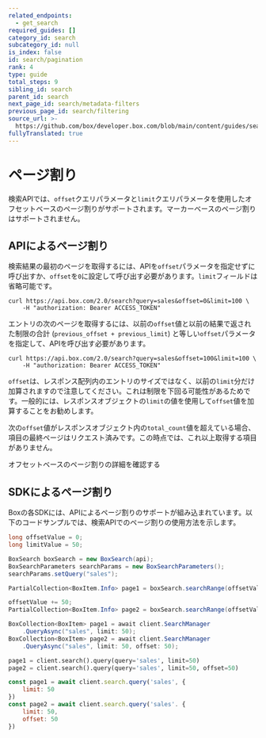 ```yaml
---
related_endpoints:
  - get_search
required_guides: []
category_id: search
subcategory_id: null
is_index: false
id: search/pagination
rank: 4
type: guide
total_steps: 9
sibling_id: search
parent_id: search
next_page_id: search/metadata-filters
previous_page_id: search/filtering
source_url: >-
  https://github.com/box/developer.box.com/blob/main/content/guides/search/pagination.md
fullyTranslated: true
---
```

# ページ割り

検索APIでは、`offset`クエリパラメータと`limit`クエリパラメータを使用したオフセットベースのページ割りがサポートされます。マーカーベースのページ割りはサポートされません。

## APIによるページ割り

検索結果の最初のページを取得するには、APIを`offset`パラメータを指定せずに呼び出すか、`offset`を`0`に設定して呼び出す必要があります。`limit`フィールドは省略可能です。

```curl
curl https://api.box.com/2.0/search?query=sales&offset=0&limit=100 \
    -H "authorization: Bearer ACCESS_TOKEN"

```

エントリの次のページを取得するには、以前の`offset`値と以前の結果で返された制限の合計 (`previous_offset + previous_limit`) と等しい`offset`パラメータを指定して、APIを呼び出す必要があります。

```curl
curl https://api.box.com/2.0/search?query=sales&offset=100&limit=100 \
    -H "authorization: Bearer ACCESS_TOKEN"

```

<Message type="notice">

`offset`は、レスポンス配列内のエントリのサイズではなく、以前の`limit`分だけ加算されますので注意してください。これは制限を下回る可能性があるためです。一般的には、レスポンスオブジェクトの`limit`の値を使用して`offset`値を加算することをお勧めします。

</Message>

次の`offset`値がレスポンスオブジェクト内の`total_count`値を超えている場合、項目の最終ページはリクエスト済みです。この時点では、これ以上取得する項目がありません。

<CTA to="g://api-calls/pagination/offset-based">

オフセットベースのページ割りの詳細を確認する

</CTA>

## SDKによるページ割り

Boxの各SDKには、APIによるページ割りのサポートが組み込まれています。以下のコードサンプルでは、検索APIでのページ割りの使用方法を示します。

<Tabs>

<Tab title="Java">

```java
long offsetValue = 0;
long limitValue = 50;

BoxSearch boxSearch = new BoxSearch(api);
BoxSearchParameters searchParams = new BoxSearchParameters();
searchParams.setQuery("sales");

PartialCollection<BoxItem.Info> page1 = boxSearch.searchRange(offsetValue, limitValue, searchParams);

offsetValue += 50;
PartialCollection<BoxItem.Info> page2 = boxSearch.searchRange(offsetValue, limitValue, searchParams);

```

</Tab>

<Tab title=".NET">

```csharp
BoxCollection<BoxItem> page1 = await client.SearchManager
    .QueryAsync("sales", limit: 50);
BoxCollection<BoxItem> page2 = await client.SearchManager
    .QueryAsync("sales", limit: 50, offset: 50);

```

</Tab>

<Tab title="Python">

```python
page1 = client.search().query(query='sales', limit=50)
page2 = client.search().query(query='sales', limit=50, offset=50)

```

</Tab>

<Tab title="Node">

```js
const page1 = await client.search.query('sales', {
    limit: 50
})
const page2 = await client.search.query('sales'. {
    limit: 50,
    offset: 50
})

```

</Tab>

</Tabs>
